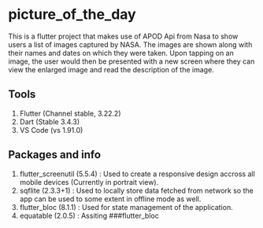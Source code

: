 # picture_of_the_day

This is a flutter project that makes use of APOD Api from Nasa to show users a list of images captured by NASA. The images are shown along with their names and dates on which they were taken. Upon tapping on an image, the user would then be presented with a new screen where they can view the enlarged image and read the description of the image.

## Tools

1. Flutter (Channel stable, 3.22.2)
2. Dart (Stable 3.4.3)
3. VS Code (vs 1.91.0)

## Packages and info

1. flutter_screenutil (5.5.4) : Used to create a responsive design accross all mobile devices (Currently in portrait view).
2. sqflite (2.3.3+1) : Used to locally store data fetched from network so the app can be used to some extent in offline mode as well.
3. flutter_bloc (8.1.1) : Used for state management of the application.
4. equatable (2.0.5) : Assiting ###flutter_bloc
